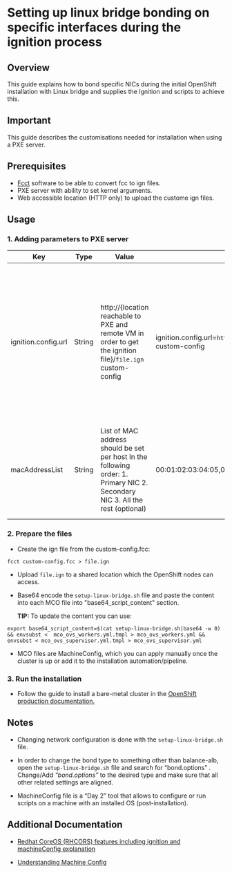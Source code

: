 # Setting up linux bridge bonding on specific interfaces during the ignition process

## Overview 
This guide explains how to bond specific NICs during the initial OpenShift installation with Linux bridge and supplies the Ignition and scripts to achieve this.

## Important
This guide describes the customisations needed for installation when using a PXE server.

## Prerequisites
- [Fcct](https://github.com/coreos/butane) software to be able to convert fcc to ign files.
- PXE server with ability to set kernel arguments.
- Web accessible location (HTTP only) to upload the custome ign files.

## Usage  

### 1. Adding parameters to PXE server
Key   |  Type | Value | Exmaple |Discription
---   | --- | --- | --- | --- |
ignition.config.url  | String | http://{location reachable to PXE and remote VM in order to get the ignition file}/```file.ign``` custom-config | ignition.config.url=```http://my.web.server.redhat.com/file.ign``` custom-config | This parameter is used to allow the server to load an extra ignition file which captures the MAC addresses and saves them into a file for later use in  machine config.
macAddressList | String | List of MAC address should be set per host In the following order:  1. Primary NIC  2. Secondary NIC  3. All the rest (optional)| 00:01:02:03:04:05,06:07:08:09:10:11 ... | This will be the list of MAC addresses which exist on the host and will be grabbed by the ignition file.


### 2. Prepare the files
- Create the ign file from the custom-config.fcc: 
```
fcct custom-config.fcc > file.ign
```

  - Upload `file.ign` to a shared location which the OpenShift nodes can access.

- Base64 encode the `setup-linux-bridge.sh` file and paste the content into each MCO file into "base64_script_content" section. 

    **TIP:** To update the content you can use:

```
export base64_script_content=$(cat setup-linux-bridge.sh|base64 -w 0) && envsubst <  mco_ovs_workers.yml.tmpl > mco_ovs_workers.yml && envsubst < mco_ovs_supervisor.yml.tmpl > mco_ovs_supervisor.yml
```

- MCO files are MachineConfig, which you can apply manually once the cluster is up or add it to the installation automation/pipeline.

### 3. Run the installation
- Follow the guide to install a bare-metal cluster in the [OpenShift production documentation.
](https://access.redhat.com/documentation/en-us/openshift_container_platform/4.7/html/installing/installing-on-bare-metal)

## Notes
- Changing network configuration is done with the `setup-linux-bridge.sh` file. 

- In order to change the bond type to something other than balance-alb, open the  `setup-linux-bridge.sh` file and search for “bond.options” . 
Change/Add *“bond.options”* to the desired type and make sure that all other related settings are aligned. 

- MachineConfig file is a “Day 2” tool that allows to configure or run scripts on a machine with an installed OS (post-installation).

## Additional Documentation 
 - [Redhat CoreOS (RHCORS) features including ignition and machineConfig explanation](https://access.redhat.com/documentation/en-us/openshift_container_platform/4.7/html/architecture/architecture-rhcos)

- [Understanding Machine Config](https://access.redhat.com/documentation/en-us/openshift_container_platform/4.7/html/post-installation_configuration/post-install-machine-configuration-tasks)

 
